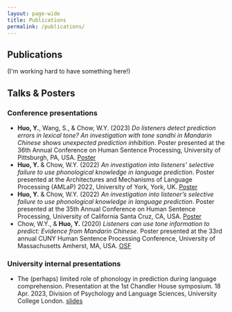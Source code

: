 ```yaml
---
layout: page-wide
title: Publications
permalink: /publications/
---
```


## Publications

(I'm working hard to have something here!)

## Talks & Posters

### Conference presentations

- **Huo, Y.**, Wang, S., & Chow, W.Y. (2023) *Do listeners detect prediction errors in lexical tone? An investigation with tone sandhi in Mandarin Chinese shows unexpected prediction inhibition*. Poster presented at the 36th Annual Conference on Human Sentence Processing, University of Pittsburgh, PA, USA. <a href="https://virtual.oxfordabstracts.com/#/event/3615/submission/71" target="_blank">Poster</a>
- **Huo, Y.** & Chow, W.Y. (2022) *An investigation into listeners’ selective failure to use phonological knowledge in language prediction*. Poster presented at the Architectures and Mechanisms of Language Processing (AMLaP) 2022, University of York, York, UK. <a href="https://virtual.oxfordabstracts.com/#/event/3067/submission/153" target="_blank">Poster</a>
- **Huo, Y.** & Chow, W.Y. (2022) *An investigation into listener’s selective failure to use phonological knowledge in language prediction*. Poster presented at the 35th Annual Conference on Human Sentence Processing, University of California Santa Cruz, CA, USA. <a href="https://virtual.oxfordabstracts.com/#/event/public/2562/submission/120" target="_blank">Poster</a>
- Chow, W.Y., & **Huo, Y.** (2020) *Listeners can use tone information to predict: Evidence from Mandarin Chinese*. Poster presented at the 33rd annual CUNY Human Sentence Processing Conference, University of Massachusetts Amherst, MA, USA. <a href="https://osf.io/6ckb5/" target="_blank">OSF</a>

### University internal presentations

- The (perhaps) limited role of phonology in prediction during language comprehension. Presentation at the 1st Chandler House symposium. 18 Apr. 2023, Division of Psychology and Language Sciences, University College London. <a href="https://yiling-huo.github.io/chsymposium23-slides/" target="_blank">slides</a>
